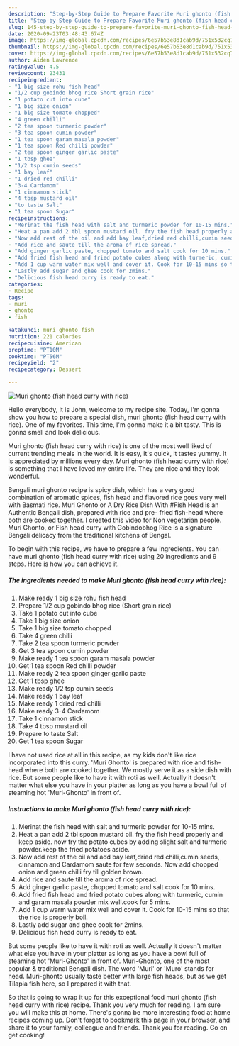 ```yaml
---
description: "Step-by-Step Guide to Prepare Favorite Muri ghonto (fish head curry with rice)"
title: "Step-by-Step Guide to Prepare Favorite Muri ghonto (fish head curry with rice)"
slug: 145-step-by-step-guide-to-prepare-favorite-muri-ghonto-fish-head-curry-with-rice
date: 2020-09-23T03:48:43.674Z
image: https://img-global.cpcdn.com/recipes/6e57b53e8d1cab9d/751x532cq70/muri-ghonto-fish-head-curry-with-rice-recipe-main-photo.jpg
thumbnail: https://img-global.cpcdn.com/recipes/6e57b53e8d1cab9d/751x532cq70/muri-ghonto-fish-head-curry-with-rice-recipe-main-photo.jpg
cover: https://img-global.cpcdn.com/recipes/6e57b53e8d1cab9d/751x532cq70/muri-ghonto-fish-head-curry-with-rice-recipe-main-photo.jpg
author: Aiden Lawrence
ratingvalue: 4.5
reviewcount: 23431
recipeingredient:
- "1 big size rohu fish head"
- "1/2 cup gobindo bhog rice Short grain rice"
- "1 potato cut into cube"
- "1 big size onion"
- "1 big size tomato chopped"
- "4 green chilli"
- "2 tea spoon turmeric powder"
- "3 tea spoon cumin powder"
- "1 tea spoon garam masala powder"
- "1 tea spoon Red chilli powder"
- "2 tea spoon ginger garlic paste"
- "1 tbsp ghee"
- "1/2 tsp cumin seeds"
- "1 bay leaf"
- "1 dried red chilli"
- "3-4 Cardamom"
- "1 cinnamon stick"
- "4 tbsp mustard oil"
- "to taste Salt"
- "1 tea spoon Sugar"
recipeinstructions:
- "Merinat the fish head with salt and turmeric powder for 10-15 mins."
- "Heat a pan add 2 tbl spoon mustard oil. fry the fish head properly and keep aside. now fry the potato cubes by adding slight salt and turmeric powder.keep the fried potatoes aside."
- "Now add rest of the oil and add bay leaf,dried red chilli,cumin seeds, cinnamon and Cardamom saute for few seconds. Now add chopped onion and green chilli fry till golden brown."
- "Add rice and saute till the aroma of rice spread."
- "Add ginger garlic paste, chopped tomato and salt cook for 10 mins."
- "Add fried fish head and fried potato cubes along with turmeric, cumin and garam masala powder mix well.cook for 5 mins."
- "Add 1 cup warm water mix well and cover it. Cook for 10-15 mins so that the rice is properly boil."
- "Lastly add sugar and ghee cook for 2mins."
- "Delicious fish head curry is ready to eat."
categories:
- Recipe
tags:
- muri
- ghonto
- fish

katakunci: muri ghonto fish 
nutrition: 221 calories
recipecuisine: American
preptime: "PT10M"
cooktime: "PT56M"
recipeyield: "2"
recipecategory: Dessert

---
```



![Muri ghonto (fish head curry with rice)](https://img-global.cpcdn.com/recipes/6e57b53e8d1cab9d/751x532cq70/muri-ghonto-fish-head-curry-with-rice-recipe-main-photo.jpg)

Hello everybody, it is John, welcome to my recipe site. Today, I'm gonna show you how to prepare a special dish, muri ghonto (fish head curry with rice). One of my favorites. This time, I'm gonna make it a bit tasty. This is gonna smell and look delicious.

Muri ghonto (fish head curry with rice) is one of the most well liked of current trending meals in the world. It is easy, it's quick, it tastes yummy. It is appreciated by millions every day. Muri ghonto (fish head curry with rice) is something that I have loved my entire life. They are nice and they look wonderful.

Bengali muri ghonto recipe is spicy dish, which has a very good combination of aromatic spices, fish head and flavored rice goes very well with Basmati rice. Muri Ghonto or A Dry Rice Dish With #Fish Head is an Authentic Bengali dish, prepared with rice and pre- fried fish-head where both are cooked together. I created this video for Non vegetarian people. Muri Ghonto, or Fish head curry with Gobindobhog Rice is a signature Bengali delicacy from the traditional kitchens of Bengal.


To begin with this recipe, we have to prepare a few ingredients. You can have muri ghonto (fish head curry with rice) using 20 ingredients and 9 steps. Here is how you can achieve it.

<!--inarticleads1-->

##### The ingredients needed to make Muri ghonto (fish head curry with rice):

1. Make ready 1 big size rohu fish head
1. Prepare 1/2 cup gobindo bhog rice (Short grain rice)
1. Take 1 potato cut into cube
1. Take 1 big size onion
1. Take 1 big size tomato chopped
1. Take 4 green chilli
1. Take 2 tea spoon turmeric powder
1. Get 3 tea spoon cumin powder
1. Make ready 1 tea spoon garam masala powder
1. Get 1 tea spoon Red chilli powder
1. Make ready 2 tea spoon ginger garlic paste
1. Get 1 tbsp ghee
1. Make ready 1/2 tsp cumin seeds
1. Make ready 1 bay leaf
1. Make ready 1 dried red chilli
1. Make ready 3-4 Cardamom
1. Take 1 cinnamon stick
1. Take 4 tbsp mustard oil
1. Prepare to taste Salt
1. Get 1 tea spoon Sugar


I have not used rice at all in this recipe, as my kids don&#39;t like rice incorporated into this curry. &#39;Muri Ghonto&#39; is prepared with rice and fish-head where both are cooked together. We mostly serve it as a side dish with rice. But some people like to have it with roti as well. Actually it doesn&#39;t matter what else you have in your platter as long as you have a bowl full of steaming hot &#39;Muri-Ghonto&#39; in front of. 

<!--inarticleads2-->

##### Instructions to make Muri ghonto (fish head curry with rice):

1. Merinat the fish head with salt and turmeric powder for 10-15 mins.
1. Heat a pan add 2 tbl spoon mustard oil. fry the fish head properly and keep aside. now fry the potato cubes by adding slight salt and turmeric powder.keep the fried potatoes aside.
1. Now add rest of the oil and add bay leaf,dried red chilli,cumin seeds, cinnamon and Cardamom saute for few seconds. Now add chopped onion and green chilli fry till golden brown.
1. Add rice and saute till the aroma of rice spread.
1. Add ginger garlic paste, chopped tomato and salt cook for 10 mins.
1. Add fried fish head and fried potato cubes along with turmeric, cumin and garam masala powder mix well.cook for 5 mins.
1. Add 1 cup warm water mix well and cover it. Cook for 10-15 mins so that the rice is properly boil.
1. Lastly add sugar and ghee cook for 2mins.
1. Delicious fish head curry is ready to eat.


But some people like to have it with roti as well. Actually it doesn&#39;t matter what else you have in your platter as long as you have a bowl full of steaming hot &#39;Muri-Ghonto&#39; in front of. Muri-Ghonto, one of the most popular &amp; traditional Bengali dish. The word &#39;Muri&#39; or &#39;Muro&#39; stands for head. Muri-ghonto usually taste better with large fish heads, but as we get Tilapia fish here, so I prepared it with that. 

So that is going to wrap it up for this exceptional food muri ghonto (fish head curry with rice) recipe. Thank you very much for reading. I am sure you will make this at home. There's gonna be more interesting food at home recipes coming up. Don't forget to bookmark this page in your browser, and share it to your family, colleague and friends. Thank you for reading. Go on get cooking!
